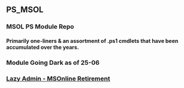 ## PS_MSOL
### MSOL PS Module Repo

#### Primarily one-liners & an assortment of .ps1 cmdlets that have been accumulated over the years.

### Module Going Dark as of 25-06
### [Lazy Admin - MSOnline Retirement](https://lazyadmin.nl/powershell/azuread-and-msonline-module-retirement-what-you-need-to-know/)
